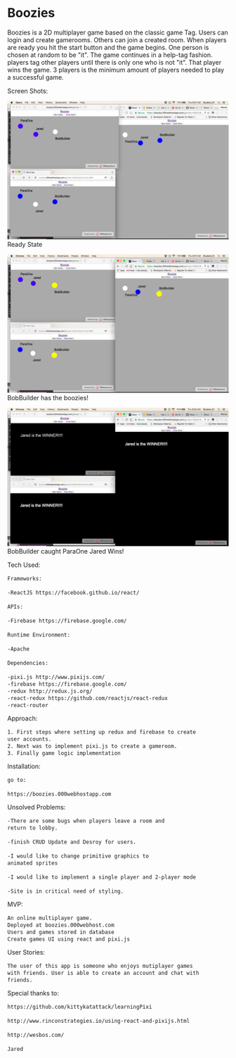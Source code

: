 # Boozies

Boozies is a 2D multiplayer game based on the classic game 
Tag. Users can login and create gamerooms. Others can join 
a created room. When players are ready you hit the start 
button and the game begins. One person is chosen at random
to be "it". The game continues in a help-tag fashion. players
tag other players until there is only one who is not "it".
That player wins the game. 3 players is the minimum amount of
players needed to play a successful game.

Screen Shots:

![readystate](./readystate.png)
Ready State

![bobsit](./bobsit.png)
BobBuilder has the boozies!

![winState](./WinState.png)
BobBuilder caught ParaOne
Jared Wins!


Tech Used:

	Frameworks:

	-ReactJS https://facebook.github.io/react/

	APIs:

	-Firebase https://firebase.google.com/

	Runtime Environment:

	-Apache

	Dependencies:

	-pixi.js http://www.pixijs.com/
	-firebase https://firebase.google.com/
	-redux http://redux.js.org/
	-react-redux https://github.com/reactjs/react-redux
	-react-router 

Approach:

	1. First steps where setting up redux and firebase to create
	user accounts.
	2. Next was to implement pixi.js to create a gameroom.
	3. Finally game logic implementation

Installation:

	go to: 

	https://boozies.000webhostapp.com

Unsolved Problems:

	-There are some bugs when players leave a room and 
	return to lobby.

	-finish CRUD Update and Desroy for users.
	
	-I would like to change primitive graphics to 
	animated sprites

	-I would like to implement a single player and 2-player mode

	-Site is in critical need of styling.

MVP:

	An online multiplayer game.
	Deployed at boozies.000webhost.com
	Users and games stored in database
	Create games UI using react and pixi.js

User Stories:

	The user of this app is someone who enjoys mutiplayer games
	with friends. User is able to create an account and chat with
	friends.

Special thanks to:

	https://github.com/kittykatattack/learningPixi

	http://www.rinconstrategies.io/using-react-and-pixijs.html

	http://wesbos.com/

	Jared


